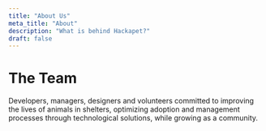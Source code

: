 ```yaml
---
title: "About Us"
meta_title: "About"
description: "What is behind Hackapet?"
draft: false
---
```


# The Team

Developers, managers, designers and volunteers committed to improving the lives of animals in shelters, optimizing adoption and management processes through technological solutions, while growing as a community.